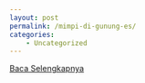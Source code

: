 ```yaml
---
layout: post
permalink: /mimpi-di-gunung-es/
categories:
    - Uncategorized
---
```


[Baca Selengkapnya](/03)